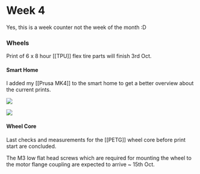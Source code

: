 
# Week 4

Yes, this is a week counter not the week of the month :D


### Wheels

Print of 6 x 8 hour [[TPU]] flex tire parts will finish 3rd Oct.

#### Smart Home

I added my [[Prusa MK4]] to the smart home to get a better overview about the current prints.

![](../Images/Week4_smart_home_1.png)

![](../Images/Week4_smart_home_2.jpg)

#### Wheel Core
Last checks and measurements for the [[PETG]] wheel core before print start are concluded.

The M3 low flat head screws which are required for mounting the wheel to the motor flange coupling are expected
to arrive ~ 15th Oct.